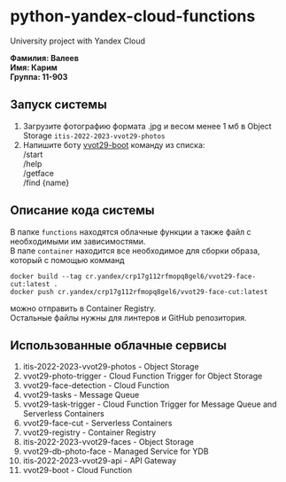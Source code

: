 # python-yandex-cloud-functions
University project with Yandex Cloud

**Фамилия: Валеев**   
**Имя: Карим**  
**Группа: 11-903**  

## Запуск системы
1. Загрузите фотографию формата .jpg и весом менее 1 мб в Object Storage `itis-2022-2023-vvot29-photos`
2. Напишите боту [vvot29-boot](https://t.me/vvot29_boot_bot) команду из списка:   
/start   
/help  
/getface   
/find {name}


## Описание кода системы  
В папке `functions` находятся облачные функции а также файл с необходимыми им зависимостями.  
В папе `container` находится все необходимое для сборки образа, который с помощью комманд  
```
docker build --tag cr.yandex/crp17g112rfmopq8gel6/vvot29-face-cut:latest . 
docker push cr.yandex/crp17g112rfmopq8gel6/vvot29-face-cut:latest
```  
можно отправить в Container Registry.  
Остальные файлы нужны для линтеров и GitHub репозитория.

## Использованные облачные сервисы
1. itis-2022-2023-vvot29-photos - Object Storage
2. vvot29-photo-trigger - Cloud Function Trigger for Object Storage 
3. vvot29-face-detection - Cloud Function 
4. vvot29-tasks - Message Queue 
5. vvot29-task-trigger - Cloud Function Trigger for Message Queue and Serverless Containers 
6. vvot29-face-cut - Serverless Containers 
7. vvot29-registry - Container Registry 
8. itis-2022-2023-vvot29-faces - Object Storage 
9. vvot29-db-photo-face - Managed Service for YDB 
10. itis-2022-2023-vvot29-api - API Gateway 
11. vvot29-boot - Cloud Function



